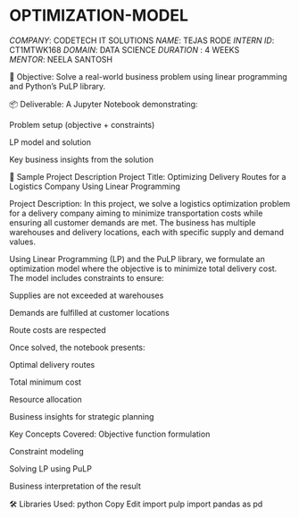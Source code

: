# OPTIMIZATION-MODEL
*COMPANY*: CODETECH IT SOLUTIONS
*NAME*: TEJAS RODE
*INTERN ID*: CT1MTWK168
*DOMAIN*: DATA SCIENCE
*DURATION* : 4 WEEKS
*MENTOR*: NEELA SANTOSH

📌 Objective:
Solve a real-world business problem using linear programming and Python’s PuLP library.

📦 Deliverable:
A Jupyter Notebook demonstrating:

Problem setup (objective + constraints)

LP model and solution

Key business insights from the solution

📝 Sample Project Description
Project Title:
Optimizing Delivery Routes for a Logistics Company Using Linear Programming

Project Description:
In this project, we solve a logistics optimization problem for a delivery company aiming to minimize transportation costs while ensuring all customer demands are met. The business has multiple warehouses and delivery locations, each with specific supply and demand values.

Using Linear Programming (LP) and the PuLP library, we formulate an optimization model where the objective is to minimize total delivery cost. The model includes constraints to ensure:

Supplies are not exceeded at warehouses

Demands are fulfilled at customer locations

Route costs are respected

Once solved, the notebook presents:

Optimal delivery routes

Total minimum cost

Resource allocation

Business insights for strategic planning

Key Concepts Covered:
Objective function formulation

Constraint modeling

Solving LP using PuLP

Business interpretation of the result

🛠 Libraries Used:
python
Copy
Edit
import pulp
import pandas as pd
